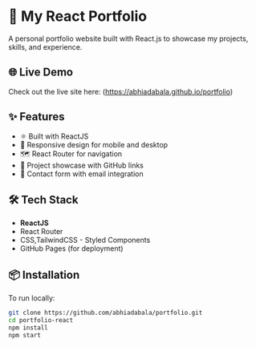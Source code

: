 # 🚀 My React Portfolio

A personal portfolio website built with React.js to showcase my projects, skills, and experience.

## 🌐 Live Demo

Check out the live site here: (https://abhiadabala.github.io/portfolio)


## ✨ Features

- ⚛️ Built with ReactJS
- 🎨 Responsive design for mobile and desktop
- 🗺️ React Router for navigation
- 💼 Project showcase with GitHub links
- 📧 Contact form with email integration 

## 🛠️ Tech Stack

- **ReactJS**
- React Router
- CSS,TailwindCSS - Styled Components
- GitHub Pages (for deployment)

## 📦 Installation

To run locally:

```bash
git clone https://github.com/abhiadabala/portfolio.git
cd portfolio-react
npm install
npm start
